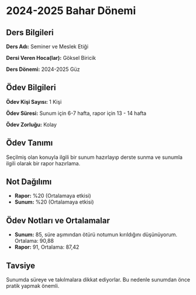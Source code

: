 # 2024-2025 Bahar Dönemi

## Ders Bilgileri
**Ders Adı:** Seminer ve Meslek Etiği

**Dersi Veren Hoca(lar):** Göksel Biricik

**Ders Dönemi:** 2024-2025 Güz

## Ödev Bilgileri

**Ödev Kişi Sayısı:** 1 Kişi

**Ödev Süresi:** Sunum için 6-7 hafta, rapor için 13 - 14 hafta

**Ödev Zorluğu:** Kolay 

## Ödev Tanımı
Seçilmiş olan konuyla ilgili bir sunum hazırlayıp derste sunma ve sunumla ilgili olarak bir rapor hazırlama.

## Not Dağılımı
* **Rapor:** %20 (Ortalamaya etkisi)
* **Sunum:** %20 (Ortalamaya etkisi)

## Ödev Notları ve Ortalamalar
- **Sunum:** 85, süre aşımından ötürü notumun kırıldığını düşünüyorum. Ortalama: 90,88
- **Rapor:** 91, Ortalama: 87,42

## Tavsiye

Sunumda süreye ve takılmalara dikkat ediyorlar. Bu nedenle sunumdan önce pratik yapmak önemli. 

